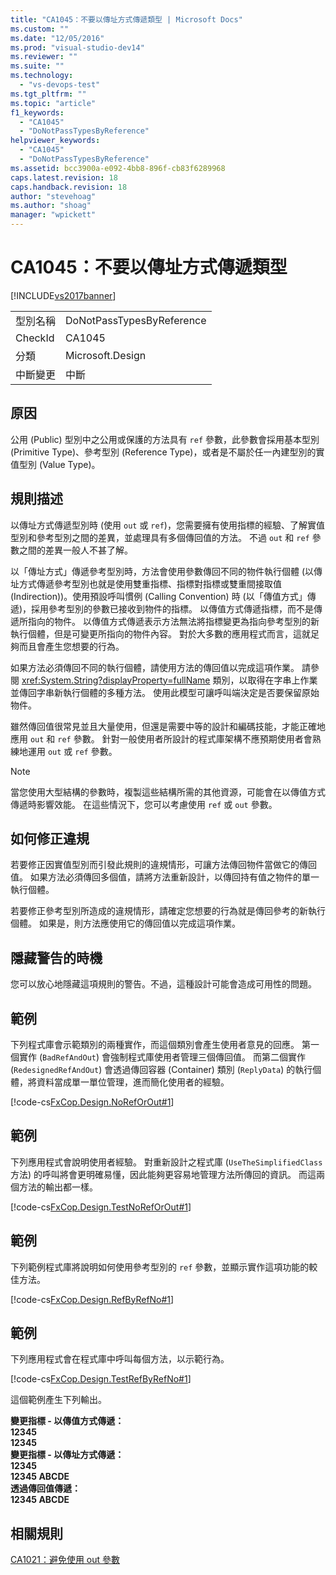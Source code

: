 ```yaml
---
title: "CA1045：不要以傳址方式傳遞類型 | Microsoft Docs"
ms.custom: ""
ms.date: "12/05/2016"
ms.prod: "visual-studio-dev14"
ms.reviewer: ""
ms.suite: ""
ms.technology: 
  - "vs-devops-test"
ms.tgt_pltfrm: ""
ms.topic: "article"
f1_keywords: 
  - "CA1045"
  - "DoNotPassTypesByReference"
helpviewer_keywords: 
  - "CA1045"
  - "DoNotPassTypesByReference"
ms.assetid: bcc3900a-e092-4bb8-896f-cb83f6289968
caps.latest.revision: 18
caps.handback.revision: 18
author: "stevehoag"
ms.author: "shoag"
manager: "wpickett"
---
```

# CA1045：不要以傳址方式傳遞類型
[!INCLUDE[vs2017banner](../code-quality/includes/vs2017banner.md)]

|||  
|-|-|  
|型別名稱|DoNotPassTypesByReference|  
|CheckId|CA1045|  
|分類|Microsoft.Design|  
|中斷變更|中斷|  
  
## 原因  
 公用 \(Public\) 型別中之公用或保護的方法具有 `ref` 參數，此參數會採用基本型別 \(Primitive Type\)、參考型別 \(Reference Type\)，或者是不屬於任一內建型別的實值型別 \(Value Type\)。  
  
## 規則描述  
 以傳址方式傳遞型別時 \(使用 `out` 或 `ref`\)，您需要擁有使用指標的經驗、了解實值型別和參考型別之間的差異，並處理具有多個傳回值的方法。  不過 `out` 和 `ref` 參數之間的差異一般人不甚了解。  
  
 以「傳址方式」傳遞參考型別時，方法會使用參數傳回不同的物件執行個體 \(以傳址方式傳遞參考型別也就是使用雙重指標、指標對指標或雙重間接取值 \(Indirection\)\)。使用預設呼叫慣例 \(Calling Convention\) 時 \(以「傳值方式」傳遞\)，採用參考型別的參數已接收到物件的指標。  以傳值方式傳遞指標，而不是傳遞所指向的物件。  以傳值方式傳遞表示方法無法將指標變更為指向參考型別的新執行個體，但是可變更所指向的物件內容。  對於大多數的應用程式而言，這就足夠而且會產生您想要的行為。  
  
 如果方法必須傳回不同的執行個體，請使用方法的傳回值以完成這項作業。  請參閱 <xref:System.String?displayProperty=fullName> 類別，以取得在字串上作業並傳回字串新執行個體的多種方法。  使用此模型可讓呼叫端決定是否要保留原始物件。  
  
 雖然傳回值很常見並且大量使用，但還是需要中等的設計和編碼技能，才能正確地應用 `out` 和 `ref` 參數。  針對一般使用者所設計的程式庫架構不應預期使用者會熟練地運用 `out` 或 `ref` 參數。  
  
> [!NOTE]
>  當您使用大型結構的參數時，複製這些結構所需的其他資源，可能會在以傳值方式傳遞時影響效能。  在這些情況下，您可以考慮使用 `ref` 或 `out` 參數。  
  
## 如何修正違規  
 若要修正因實值型別而引發此規則的違規情形，可讓方法傳回物件當做它的傳回值。  如果方法必須傳回多個值，請將方法重新設計，以傳回持有值之物件的單一執行個體。  
  
 若要修正參考型別所造成的違規情形，請確定您想要的行為就是傳回參考的新執行個體。  如果是，則方法應使用它的傳回值以完成這項作業。  
  
## 隱藏警告的時機  
 您可以放心地隱藏這項規則的警告。不過，這種設計可能會造成可用性的問題。  
  
## 範例  
 下列程式庫會示範類別的兩種實作，而這個類別會產生使用者意見的回應。  第一個實作 \(`BadRefAndOut`\) 會強制程式庫使用者管理三個傳回值。  而第二個實作 \(`RedesignedRefAndOut`\) 會透過傳回容器 \(Container\) 類別 \(`ReplyData`\) 的執行個體，將資料當成單一單位管理，進而簡化使用者的經驗。  
  
 [!code-cs[FxCop.Design.NoRefOrOut#1](../code-quality/codesnippet/CSharp/ca1045-do-not-pass-types-by-reference_1.cs)]  
  
## 範例  
 下列應用程式會說明使用者經驗。  對重新設計之程式庫 \(`UseTheSimplifiedClass` 方法\) 的呼叫將會更明確易懂，因此能夠更容易地管理方法所傳回的資訊。  而這兩個方法的輸出都一樣。  
  
 [!code-cs[FxCop.Design.TestNoRefOrOut#1](../code-quality/codesnippet/CSharp/ca1045-do-not-pass-types-by-reference_2.cs)]  
  
## 範例  
 下列範例程式庫將說明如何使用參考型別的 `ref` 參數，並顯示實作這項功能的較佳方法。  
  
 [!code-cs[FxCop.Design.RefByRefNo#1](../code-quality/codesnippet/CSharp/ca1045-do-not-pass-types-by-reference_3.cs)]  
  
## 範例  
 下列應用程式會在程式庫中呼叫每個方法，以示範行為。  
  
 [!code-cs[FxCop.Design.TestRefByRefNo#1](../code-quality/codesnippet/CSharp/ca1045-do-not-pass-types-by-reference_4.cs)]  
  
 這個範例產生下列輸出。  
  
  **變更指標 \- 以傳值方式傳遞：**  
**12345**  
**12345**  
**變更指標 \- 以傳址方式傳遞：**  
**12345**  
**12345 ABCDE**  
**透過傳回值傳遞：**  
**12345 ABCDE**   
## 相關規則  
 [CA1021：避免使用 out 參數](../code-quality/ca1021-avoid-out-parameters.md)